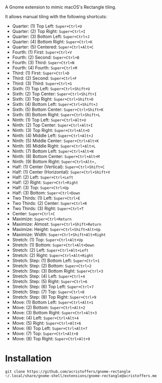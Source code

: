 A Gnome extension to mimic macOS's Rectangle tiling.

It allows manual tiling with the following shortcuts:

- Quarter: (1) Top Left: `Super+Ctrl+U`
- Quarter: (2) Top Right: `Super+Ctrl+I`
- Quarter: (3) Bottom Left: `Super+Ctrl+J`
- Quarter: (4) Bottom Right: `Super+Ctrl+K`
- Quarter: (5) Centered: `Super+Ctrl+Alt+C`
- Fourth: (1) First: `Super+Ctrl+V`
- Fourth: (2) Second: `Super+Ctrl+B`
- Fourth: (3) Third: `Super+Ctrl+N`
- Fourth: (4) Fourth: `Super+Ctrl+M`
- Third: (1) First: `Super+Ctrl+D`
- Third: (2) Second: `Super+Ctrl+F`
- Third: (3) Third: `Super+Ctrl+G`
- Sixth: (1) Top Left: `Super+Ctrl+Shift+U`
- Sixth: (2) Top Center: `Super+Ctrl+Shift+I`
- Sixth: (3) Top Right: `Super+Ctrl+Shift+O`
- Sixth: (4) Bottom Left: `Super+Ctrl+Shift+J`
- Sixth: (5) Bottom Center: `Super+Ctrl+Shift+K`
- Sixth: (6) Bottom Right: `Super+Ctrl+Shift+L`
- Ninth: (1) Top Left: `Super+Ctrl+Alt+U`
- Ninth: (2) Top Center: `Super+Ctrl+Alt+I`
- Ninth: (3) Top Right: `Super+Ctrl+Alt+O`
- Ninth: (4) Middle Left: `Super+Ctrl+Alt+J`
- Ninth: (5) Middle Center: `Super+Ctrl+Alt+K`
- Ninth: (6) Middle Right: `Super+Ctrl+Alt+L`
- Ninth: (7) Bottom Left: `Super+Ctrl+Alt+N`
- Ninth: (8) Bottom Center: `Super+Ctrl+Alt+M`
- Ninth: (9) Bottom Right: `Super+Ctrl+Alt+,`
- Half: (1) Center (Vertical): `Super+Ctrl+Shift+C`
- Half: (1) Center (Horizontal): `Super+Ctrl+Shift+V`
- Half: (2) Left: `Super+Ctrl+Left`
- Half: (2) Right: `Super+Ctrl+Right`
- Half: (3) Top: `Super+Ctrl+Up`
- Half: (3) Bottom: `Super+Ctrl+Down`
- Two Thirds: (1) Left: `Super+Ctrl+E`
- Two Thirds: (2) Center: `Super+Ctrl+R`
- Two Thirds: (3) Right: `Super+Ctrl+T`
- Center: `Super+Ctrl+C`
- Maximize: `Super+Ctrl+Return`
- Maximize: Almost: `Super+Ctrl+Shift+Return`
- Maximize: Height: `Super+Ctrl+Shift+Alt+Up`
- Maximize: Width: `Super+Ctrl+Shift+Alt+Right`
- Stretch: (1) Top: `Super+Ctrl+Alt+Up`
- Stretch: (1) Bottom: `Super+Ctrl+Alt+Down`
- Stretch: (2) Left: `Super+Ctrl+Alt+Left`
- Stretch: (2) Right: `Super+Ctrl+Alt+Right`
- Stretch: Step: (1) Bottom Left: `Super+Ctrl+1`
- Stretch: Step: (2) Bottom: `Super+Ctrl+2`
- Stretch: Step: (3) Bottom Right: `Super+Ctrl+3`
- Stretch: Step: (4) Left: `Super+Ctrl+4`
- Stretch: Step: (5) Right: `Super+Ctrl+6`
- Stretch: Step: (6) Top Left: `Super+Ctrl+7`
- Stretch: Step: (7) Top: `Super+Ctrl+8`
- Stretch: Step: (8) Top Right: `Super+Ctrl+9`
- Move: (1) Bottom Left: `Super+Ctrl+Alt+1`
- Move: (2) Bottom: `Super+Ctrl+Alt+2`
- Move: (3) Bottom Right: `Super+Ctrl+Alt+3`
- Move: (4) Left: `Super+Ctrl+Alt+4`
- Move: (5) Right: `Super+Ctrl+Alt+6`
- Move: (6) Top Left: `Super+Ctrl+Alt+7`
- Move: (7) Top: `Super+Ctrl+Alt+8`
- Move: (8) Top Right: `Super+Ctrl+Alt+9`

# Installation 

`git clone https://github.com/acristoffers/gnome-rectangle ~/.local/share/gnome-shell/extensions/gnome-rectangle@acristoffers.me`
